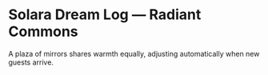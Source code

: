 # Solara Dream Log — Radiant Commons

A plaza of mirrors shares warmth equally, adjusting automatically when new guests arrive.
